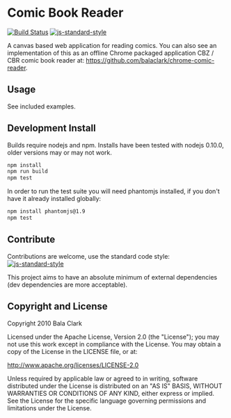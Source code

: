 Comic Book Reader
=================

[![Build Status](https://api.travis-ci.org/balaclark/HTML5-Comic-Book-Reader.png)](https://travis-ci.org/balaclark/HTML5-Comic-Book-Reader)
[![js-standard-style](https://img.shields.io/badge/code%20style-standard-brightgreen.svg?style=flat)](https://github.com/feross/standard)

A canvas based web application for reading comics. You can also see an implementation
of this as an offline Chrome packaged application CBZ / CBR comic book reader at:
https://github.com/balaclark/chrome-comic-reader.

Usage
-----
See included examples.

Development Install
-------------------

Builds require nodejs and npm. Installs have been tested with nodejs 0.10.0, older
versions may or may not work.

```sh
npm install
npm run build
npm test
```

In order to run the test suite you will need phantomjs installed, if you don't
have it already installed globally:

```sh
npm install phantomjs@1.9
npm test
```

Contribute
----------

Contributions are welcome, use the standard code style:
[![js-standard-style](https://cdn.rawgit.com/feross/standard/master/badge.svg)](https://github.com/feross/standard)

This project aims to have an absolute minimum of external dependencies (dev dependencies are more acceptable).

Copyright and License
---------------------

Copyright 2010 Bala Clark

Licensed under the Apache License, Version 2.0 (the "License"); you may not use
this work except in compliance with the License. You may obtain a copy of the
License in the LICENSE file, or at:

http://www.apache.org/licenses/LICENSE-2.0

Unless required by applicable law or agreed to in writing, software distributed
under the License is distributed on an "AS IS" BASIS, WITHOUT WARRANTIES OR
CONDITIONS OF ANY KIND, either express or implied. See the License for the
specific language governing permissions and limitations under the License.
